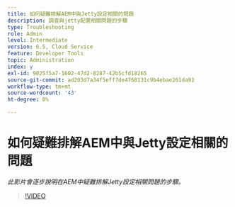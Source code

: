 ```yaml
---
title: 如何疑難排解AEM中與Jetty設定相關的問題
description: 調查與jetty配置相關問題的步驟
type: Troubleshooting
role: Admin
level: Intermediate
version: 6.5, Cloud Service
feature: Developer Tools
topic: Administration
index: y
exl-id: 9025f5a7-1602-47d2-8287-42b5cfd18265
source-git-commit: ad203d7a34f5eff7de4768131c9b4ebae261da93
workflow-type: tm+mt
source-wordcount: '43'
ht-degree: 0%

---
```


# 如何疑難排解AEM中與Jetty設定相關的問題

*此影片會逐步說明在AEM中疑難排解Jetty設定相關問題的步驟。*

>[!VIDEO](https://video.tv.adobe.com/v/335470?quality=9&learn=on)
